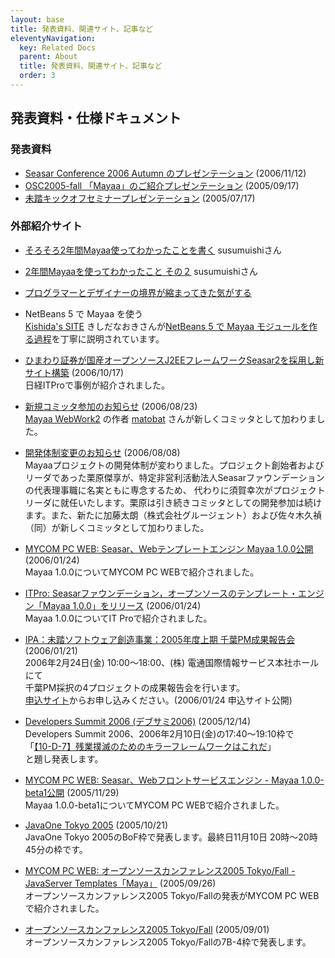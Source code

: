 ```yaml
---
layout: base
title: 発表資料、関連サイト、記事など
eleventyNavigation:
  key: Related Docs
  parent: About
  title: 発表資料、関連サイト、記事など
  order: 3
---
```


## 発表資料・仕様ドキュメント

### 発表資料

* [Seasar Conference 2006 Autumn のプレゼンテーション](https://mayaa.seasar.org/documentation/slide/SC2006Autumn_B1_Mayaa.pdf) (2006/11/12)
* [OSC2005-fall 「Mayaa」のご紹介プレゼンテーション](https://mayaa.seasar.org/documentation/slide/TheMayaaWay.pdf) (2005/09/17)
* [未踏キックオフセミナープレゼンテーション](https://mayaa.seasar.org/documentation/slide/10-13kickoff.pdf) (2005/07/17)

### 外部紹介サイト
* [そろそろ2年間Mayaa使ってわかったことを書く](https://www.susumuis.info/entry/20110708/p1) susumuishiさん

* [2年間Mayaaを使ってわかったこと その２](https://www.susumuis.info/entry/20110715/p1) susumuishiさん

* [プログラマーとデザイナーの境界が縮まってきた気がする](https://www.susumuis.info/entry/20101109/1289292233)

* NetBeans 5 で Mayaa を使う<br>
  [Kishida's SITE](http://www.fk.urban.ne.jp/home/kishida/) きしだなおきさんが[NetBeans 5 で Mayaa モジュールを作る過程](http://www.fk.urban.ne.jp/home/kishida/kouza/mayaa/mayaa.html)を丁寧に説明されています。

* [ひまわり証券が国産オープンソースJ2EEフレームワークSeasar2を採用し新サイト構築](http://itpro.nikkeibp.co.jp/article/NEWS/20061016/250818/) (2006/10/17)<br>
      日経ITProで事例が紹介されました。

* [新規コミッタ参加のお知らせ](/about/project/#aboutus) (2006/08/23)<br>
      [Mayaa WebWork2](../subprojects/index.html#mayaawebwork2) の作者 [matobat](http://d.hatena.ne.jp/matobat/) さんが新しくコミッタとして加わりました。

* [開発体制変更のお知らせ](/about/project/) (2006/08/08)<br>
      Mayaaプロジェクトの開発体制が変わりました。プロジェクト創始者およびリーダであった栗原傑享が、特定非営利活動法人Seasarファウンデーションの代表理事職に名実ともに専念するため、
      代わりに須賀幸次がプロジェクトリーダに就任いたします。栗原は引き続きコミッタとしての開発参加は続けます。また、新たに加藤太朗（株式会社グルージェント）および佐々木久禎（同）が新しくコミッタとして加わりました。
* [MYCOM PC WEB: Seasar、Webテンプレートエンジン Mayaa 1.0.0公開](http://pcweb.mycom.co.jp/news/2006/01/24/344.html) (2006/01/24)<br>
      Mayaa 1.0.0についてMYCOM PC WEBで紹介されました。

* [ITPro: Seasarファウンデーション，オープンソースのテンプレート・エンジン「Mayaa 1.0.0」をリリース](http://itpro.nikkeibp.co.jp/article/NEWS/20060123/227729/) (2006/01/24)<br>
      Mayaa 1.0.0についてIT Proで紹介されました。

* [IPA：未踏ソフトウェア創造事業：2005年度上期 千葉PM成果報告会](http://event.seasar.org/chiba20060224/) (2006/01/21)<br>
      2006年2月24日(金) 10:00～18:00、(株) 電通国際情報サービス本社ホールにて<br>千葉PM採択の4プロジェクトの成果報告会を行います。<br>[申込サイト](http://event.seasar.org/chiba20060224/)からお申し込みください。(2006/01/24 申込サイト公開)

* [Developers Summit 2006 (デブサミ2006)](https://codezine.jp/devsumi/2006) (2005/12/14)<br>
      Developers Summit 2006、2006年2月10日(金)の17:40～19:10枠で<br>「[【10-D-7】残業撲滅のためのキラーフレームワークはこれだ](https://codezine.jp/devsumi/2006/timetable/detail/#359)」<br>と題し発表します。

* [MYCOM PC WEB: Seasar、Webフロントサービスエンジン - Mayaa 1.0.0-beta1公開](http://pcweb.mycom.co.jp/news/2005/11/29/021.html) (2005/11/29)<br>
      Mayaa 1.0.0-beta1についてMYCOM PC WEBで紹介されました。

* [JavaOne Tokyo 2005](http://jp.sun.com/company/events/javaone/2005/) (2005/10/21)<br>
      JavaOne Tokyo 2005のBoF枠で発表します。最終日11月10日 20時～20時45分の枠です。

* [MYCOM PC WEB: オープンソースカンファレンス2005 Tokyo/Fall - JavaServer Templates「Maya」](http://pcweb.mycom.co.jp/articles/2005/09/26/maya/) (2005/09/26)<br>
      オープンソースカンファレンス2005 Tokyo/Fallの発表がMYCOM PC WEBで紹介されました。

* [オープンソースカンファレンス2005 Tokyo/Fall](https://www.ospn.jp/osc2005-fall/modules/xfsection/article-articleid-52.html) (2005/09/01)<br>
      オープンソースカンファレンス2005 Tokyo/Fallの7B-4枠で発表します。
